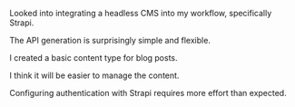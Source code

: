 Looked into integrating a headless CMS into my workflow, specifically Strapi.

The API generation is surprisingly simple and flexible.

I created a basic content type for blog posts.

I think it will be easier to manage the content.

Configuring authentication with Strapi requires more effort than expected.